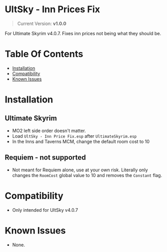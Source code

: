 # UltSky - Inn Prices Fix
> Current Version: **v1.0.0**

For Ultimate Skyrim v4.0.7. Fixes inn prices not being what they should be.

# Table Of Contents

<!-- TOC -->

- [Installation](#installation)
- [Compatibility](#compatibility)
- [Known Issues](#known-issues)

<!-- /TOC -->

# Installation 

## Ultimate Skyrim

- MO2 left side order doesn't matter.
- Load `UltSky - Inn Price Fix.esp` after `UltimateSkyrim.esp`
- In the Inns and Taverns MCM, change the default room cost to 10

## Requiem - not supported

- Not meant for Requiem alone, use at your own risk. Literally only changes the `RoomCost` global value to 10 and removes the `Constant` flag.

# Compatibility

- Only intended for UltSky v4.0.7

# Known Issues

- None.
